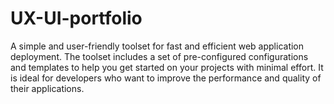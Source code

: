# UX-UI-portfolio
A simple and user-friendly toolset for fast and efficient web application deployment. The toolset includes a set of pre-configured configurations and templates to help you get started on your projects with minimal effort. It is ideal for developers who want to improve the performance and quality of their applications.
